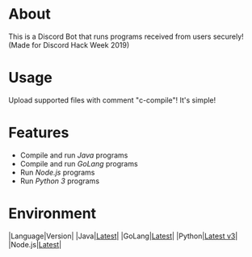 # About
This is a Discord Bot that runs programs received from users securely!  
(Made for Discord Hack Week 2019)

# Usage
Upload supported files with comment "c-compile"! It's simple!

# Features
* Compile and run *Java* programs
* Compile and run *GoLang* programs
* Run *Node.js* programs
* Run *Python 3* programs

# Environment
|Language|Version|
|Java|[Latest](https://hub.docker.com/_/openjdk)|
|GoLang|[Latest](https://hub.docker.com/_/golang)|
|Python|[Latest v3](https://hub.docker.com/_/python)|
|Node.js|[Latest](https://hub.docker.com/_/node)|
